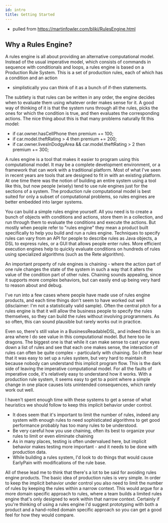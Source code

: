 ```yaml
---
id: intro
title: Getting Started
---
```


- pulled from https://martinfowler.com/bliki/RulesEngine.html

## Why a Rules Engine?

A rules engine is all about providing an alternative computational model. Instead of the usual imperative model, which consists of commands in sequence with conditionals and loops, a rules engine is based on a Production Rule System. This is a set of production rules, each of which has a condition and an action

- simplistically you can think of it as a bunch of if-then statements.

The subtlety is that rules can be written in any order, the engine decides when to evaluate them using whatever order makes sense for it. A good way of thinking of it is that the system runs through all the rules, picks the ones for which the condition is true, and then evaluates the corresponding actions. The nice thing about this is that many problems naturally fit this model:

- if car.owner.hasCellPhone then premium += 100;
- if car.model.theftRating > 4 then premium += 200;
- if car.owner.livesInDodgyArea && car.model.theftRating > 2
  then premium += 300;

A rules engine is a tool that makes it easier to program using this computational model. It may be a complete development environment, or a framework that can work with a traditional platform. Most of what I've seen in recent years are tools that are designed to fit in with an existing platform. At one time there was the notion of building an entire system using a tool like this, but now people (wisely) tend to use rule engines just for the sections of a system. The production rule computational model is best suited for only a subset of computational problems, so rules engines are better embedded into larger systems.

You can build a simple rules engine yourself. All you need is to create a bunch of objects with conditions and actions, store them in a collection, and run through them to evaluate the conditions and execute the actions. But mostly when people refer to "rules engine" they mean a product built specifically to help you build and run a rules engine. Techniques to specify rules can vary from an API for people to describe rules as Java objects, a DSL to express rules, or a GUI that allows people enter rules. More efficient execution engines help to quickly evaluate conditions on hundreds of rules using specialized algorithms (such as the Rete algorithm).

An important property of rule engines is chaining - where the action part of one rule changes the state of the system in such a way that it alters the value of the condition part of other rules. Chaining sounds appealing, since it supports more complex behaviors, but can easily end up being very hard to reason about and debug.

I've run into a few cases where people have made use of rules engine products, and each time things don't seem to have worked out well (disclaimer: I'm not a statistically valid sample). Often the central pitch for a rules engine is that it will allow the business people to specify the rules themselves, so they can build the rules without involving programmers. As so often, this can sound plausible but rarely works out in practice.

Even so, there's still value in a BusinessReadableDSL, and indeed this is an area where I do see value in this computational model. But here too lie dragons. The biggest one is that while it can make sense to cast your eyes down a list of rules and see that each one makes sense, the interaction of rules can often be quite complex - particularly with chaining. So I often hear that it was easy to set up a rules system, but very hard to maintain it because nobody can understand this implicit program flow. This is the dark side of leaving the imperative computational model. For all the faults of imperative code, it's relatively easy to understand how it works. With a production rule system, it seems easy to get to a point where a simple change in one place causes lots unintended consequences, which rarely work out well.

I haven't spent enough time with these systems to get a sense of what heuristics we should follow to keep this implicit behavior under control.

- It does seem that it's important to limit the number of rules, indeed any system with enough rules to need sophisticated algorithms to get good performance probably has too many rules to be understood.
- Be very careful how you use chaining, often its best to organize your rules to limit or even eliminate chaining
- As in many places, testing is often undervalued here, but implicit behavior makes testing more important - and it needs to be done with production data.
- While building a rules system, I'd look to do things that would cause EarlyPain with modifications of the rule base.

All of these lead me to think that there's a lot to be said for avoiding rules engine products. The basic idea of production rules is very simple. In order to keep the implicit behavior under control you also need to limit the number of rules by keeping the rules within a narrow context. This would argue for a more domain specific approach to rules, where a team builds a limited rules engine that's only designed to work within that narrow context. Certainly if you're thinking of using a rules engine I'd suggest prototyping with both a product and a hand-rolled domain specific approach so you can get a good feel for how they would compare.
